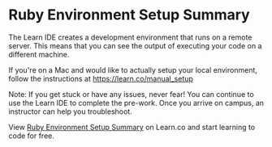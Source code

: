 # Ruby Environment Setup Summary

The Learn IDE creates a development environment that runs on a remote server. This means that you can see the output of executing your code on a different machine.

If you're on a Mac and would like to actually setup your local environment, follow the instructions at https://learn.co/manual_setup

Note: If you get stuck or have any issues, never fear! You can continue to use the Learn IDE to complete the pre-work. Once you arrive on campus, an instructor can help you troubleshoot.

<p data-visibility='hidden'>View <a href='https://learn.co/lessons/ruby-environment-setup-summary' title='Ruby Environment Setup Summary'>Ruby Environment Setup Summary</a> on Learn.co and start learning to code for free.</p>
